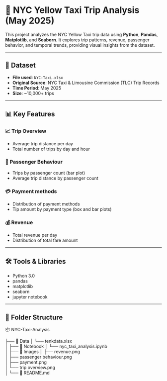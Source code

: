 









# 🗽 NYC Yellow Taxi Trip Analysis (May 2025)

This project analyzes the NYC Yellow Taxi trip data using **Python**, **Pandas**, **Matplotlib**, and **Seaborn**. It explores trip patterns, revenue, passenger behavior, and temporal trends, providing visual insights from the dataset.

---

## 📁 Dataset

- **File used**: `NYC-Taxi.xlsx`
- **Original Source**: NYC Taxi & Limousine Commission (TLC) Trip Records
- **Time Period**: May 2025
- **Size**: ~10,000+ trips

---

## 📊 Key Features

### 📈 Trip Overview
- Average trip distance per day
- Total number of trips by day and hour

### 👥 Passenger Behaviour
- Trips by passenger count (bar plot)
- Average trip distance by passenger count

### 💳 Payment methods
- Distribution of payment methods
- Tip amount by payment type (box and bar plots)

### 💰 Revenue 
- Total revenue per day
- Distribution of total fare amount

---

## 🛠️ Tools & Libraries

- Python 3.0
- pandas
- matplotlib
- seaborn
- jupyter notebook

---

## 📂 Folder Structure
📦 NYC-Taxi-Analysis

├── 📁 Data
│   └── tenkdata.xlsx                      
│
├── 📁 Notebook
│   └── nyc_taxi_analysis.ipynb            
│
├── 📁 Images
│   ├── revenue.png                        
│   ├── passenger behaviour.png            
│   ├── payment.png                        
│   └── trip overview.png                  
│
└── 📄 README.md                            
